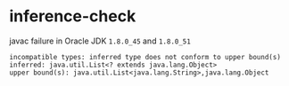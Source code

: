 # inference-check

javac failure in Oracle JDK `1.8.0_45` and `1.8.0_51`

```
incompatible types: inferred type does not conform to upper bound(s)
inferred: java.util.List<? extends java.lang.Object>
upper bound(s): java.util.List<java.lang.String>,java.lang.Object
```

